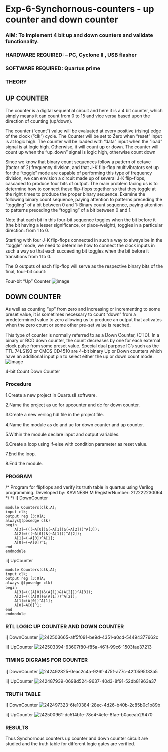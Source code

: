 # Exp-6-Synchornous-counters - up counter and down counter 
### AIM: To implement 4 bit up and down counters and validate  functionality.
### HARDWARE REQUIRED:  – PC, Cyclone II , USB flasher
### SOFTWARE REQUIRED:   Quartus prime
### THEORY 

## UP COUNTER 
The counter is a digital sequential circuit and here it is a 4 bit counter, which simply means it can count from 0 to 15 and vice versa based upon the direction of counting (up/down). 

The counter (“count“) value will be evaluated at every positive (rising) edge of the clock (“clk“) cycle.
The Counter will be set to Zero when “reset” input is at logic high.
The counter will be loaded with “data” input when the “load” signal is at logic high. Otherwise, it will count up or down.
The counter will count up when the “up_down” signal is logic high, otherwise count down

Since we know that binary count sequences follow a pattern of octave (factor of 2) frequency division, and that J-K flip-flop multivibrators set up for the “toggle” mode are capable of performing this type of frequency division, we can envision a circuit made up of several J-K flip-flops, cascaded to produce four bits of output.
The main problem facing us is to determine how to connect these flip-flops together so that they toggle at the right times to produce the proper binary sequence.
Examine the following binary count sequence, paying attention to patterns preceding the “toggling” of a bit between 0 and 1:
Binary count sequence, paying attention to patterns preceding the “toggling” of a bit between 0 and 1.

Note that each bit in this four-bit sequence toggles when the bit before it (the bit having a lesser significance, or place-weight), toggles in a particular direction: from 1 to 0.



 
 

Starting with four J-K flip-flops connected in such a way to always be in the “toggle” mode, we need to determine how to connect the clock inputs in such a way so that each succeeding bit toggles when the bit before it transitions from 1 to 0.

The Q outputs of each flip-flop will serve as the respective binary bits of the final, four-bit count:

 
 

Four-bit “Up” Counter
![image](https://user-images.githubusercontent.com/36288975/169644758-b2f4339d-9532-40c5-af40-8f4f8c942e2c.png)



## DOWN COUNTER 

As well as counting “up” from zero and increasing or incrementing to some preset value, it is sometimes necessary to count “down” from a predetermined value to zero allowing us to produce an output that activates when the zero count or some other pre-set value is reached.

This type of counter is normally referred to as a Down Counter, (CTD). In a binary or BCD down counter, the count decreases by one for each external clock pulse from some preset value. Special dual purpose IC’s such as the TTL 74LS193 or CMOS CD4510 are 4-bit binary Up or Down counters which have an additional input pin to select either the up or down count mode.
![image](https://user-images.githubusercontent.com/36288975/169644844-1a14e123-7228-4ed8-81a9-eb937dff4ac8.png)


4-bit Count Down Counter
### Procedure
 1.Create a new project in QuartusII software.

2.Name the project as uc for upcounter and dc for down counter.

3.Create a new verilog hdl file in the project file.

4.Name the module as dc and uc for down counter and up counter.

5.Within the module declare input and output variables.

6.Create a loop using if-else with condition parameter as reset value.

7.End the loop.

8.End the module.



### PROGRAM 
/*
Program for flipflops  and verify its truth table in quartus using Verilog programming.
Developed by: KAVINESH M
RegisterNumber: 212222230064 
*/
*/ i] DownCounter
```
module Counters(clk,A);
input clk;
output reg [3:0]A;
always@(posedge clk)
begin
	A[3]=(((~A[0])&(~A[1])&(~A[2]))^A[3]);
	A[2]=(((~A[0])&(~A[1]))^A[2]);
	A[1]=(~A[0])^A[1];
	A[0]=(~A[0])^1;
end
endmodule
```
ii] UpCounter
```
module Counters(clk,A);
input clk;
output reg [3:0]A;
always @(posedge clk)
begin
	A[3]=(((A[0])&(A[1])&(A[2]))^A[3]);
	A[2]=(((A[0])&(A[1]))^A[2]);
	A[1]=(A[0])^A[1];
	A[0]=A[0]^1;
end
endmodule
```
### RTL LOGIC UP COUNTER AND DOWN COUNTER
i] DownCounter
![242503665-aff5f091-be9d-4351-a0cd-54494377662c](https://github.com/kavinesh8476/Exp-7-Synchornous-counters-/assets/118466561/9694b98a-5464-4cdd-b87f-26bd786d6ac7)


ii] UpCounter
![242503394-63607f80-f85a-461f-99c6-1503fae37213](https://github.com/kavinesh8476/Exp-7-Synchornous-counters-/assets/118466561/230007c6-2721-419c-91d6-da39540e727c)



### TIMING DIGRAMS FOR COUNTER  
i] DownCounter
![242492825-0eac2c4a-926f-475f-a77c-42f0595f33a5](https://github.com/kavinesh8476/Exp-7-Synchornous-counters-/assets/118466561/97aa63b0-d477-4103-9b19-7c154b0f3b28)

ii] UpCounter
![242487939-0698d524-9637-40d3-8f91-52db81963a37](https://github.com/kavinesh8476/Exp-7-Synchornous-counters-/assets/118466561/eeb69a14-3aba-4adc-a316-ee67afb473dd)


### TRUTH TABLE 
i] DownCounter
![242497323-6fe10384-28ec-4d26-b40b-2c85b0c1b89b](https://github.com/kavinesh8476/Exp-7-Synchornous-counters-/assets/118466561/474c5b7c-83fd-48ba-a819-3552e449308c)


ii] UpCounter
![242500961-dc514b1e-78e4-4efe-8fae-b0aceab29470](https://github.com/kavinesh8476/Exp-7-Synchornous-counters-/assets/118466561/a8ca3dc4-2c33-4b27-be20-2dd24c418aea)


### RESULTS 
Thus Synchornous counters up counter and down counter circuit are studied and the truth table for different logic gates are verified.

